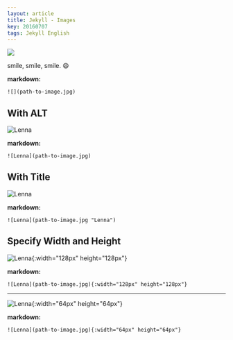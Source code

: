```yaml
---
layout: article
title: Jekyll - Images
key: 20160707
tags: Jekyll English
---
```


![](https://raw.githubusercontent.com/kitian616/jekyll-TeXt-theme/master/test/assets/images/lenna.jpg)

smile, smile, smile. :smile:

<!--more-->

**markdown:**

    ![](path-to-image.jpg)

## With ALT

![Lenna](https://raw.githubusercontent.com/kitian616/jekyll-TeXt-theme/master/test/assets/images/lenna.jpg)

**markdown:**

    ![Lenna](path-to-image.jpg)

## With Title

![Lenna](https://raw.githubusercontent.com/kitian616/jekyll-TeXt-theme/master/test/assets/images/lenna.jpg "Lenna")

**markdown:**

    ![Lenna](path-to-image.jpg "Lenna")

## Specify Width and Height

![Lenna](https://raw.githubusercontent.com/kitian616/jekyll-TeXt-theme/master/test/assets/images/lenna.jpg "Lenna@128x128"){:width="128px" height="128px"}

**markdown:**

    ![Lenna](path-to-image.jpg){:width="128px" height="128px"}

---

![Lenna](https://raw.githubusercontent.com/kitian616/jekyll-TeXt-theme/master/test/assets/images/lenna.jpg "Lenna@64x64"){:width="64px" height="64px"}

**markdown:**

    ![Lenna](path-to-image.jpg){:width="64px" height="64px"}